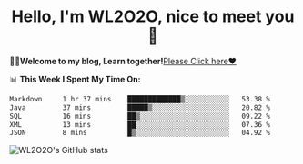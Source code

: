 <h1 align = "center">Hello, I'm WL2O2O, nice to meet you 👋</h1>

🧑‍💻**Welcome to my blog, Learn together!**[Please Click here❤️](https://wl2o2o.github.io)

📊 **This Week I Spent My Time On:**
<!--START_SECTION:waka-->

```txt
Markdown     1 hr 37 mins    █████████████▒░░░░░░░░░░░   53.38 %
Java         37 mins         █████▒░░░░░░░░░░░░░░░░░░░   20.82 %
SQL          16 mins         ██▒░░░░░░░░░░░░░░░░░░░░░░   09.22 %
XML          13 mins         ██░░░░░░░░░░░░░░░░░░░░░░░   07.36 %
JSON         8 mins          █▒░░░░░░░░░░░░░░░░░░░░░░░   04.92 %
```

<!--END_SECTION:waka-->

![WL2O2O's GitHub stats](https://github-readme-stats.vercel.app/api?username=wl2o2o&show_icons=true)


<!--
**WL2O2O/WL2O2O** is a ✨ _special_ ✨ repository because its `README.md` (this file) appears on your GitHub profile.

Here are some ideas to get you started:

- 🔭 I’m currently working on ...
- 🌱 I’m currently learning ...
- 👯 I’m looking to collaborate on ...
- 🤔 I’m looking for help with ...
- 💬 Ask me about ...
- 📫 How to reach me: ...
- 😄 Pronouns: ...
- ⚡ Fun fact: ...
-->
